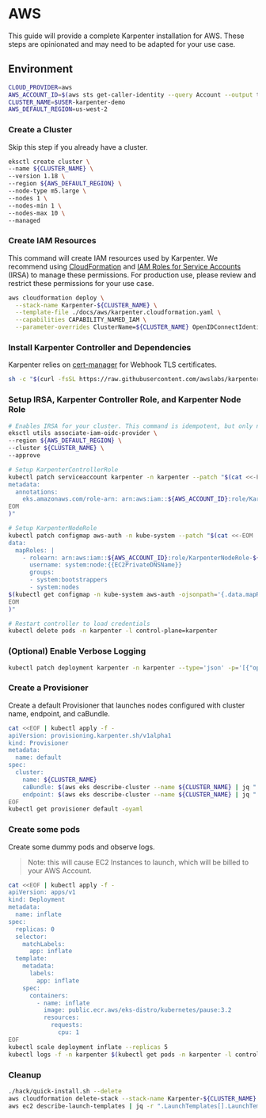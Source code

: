 
# AWS
This guide will provide a complete Karpenter installation for AWS. These steps are opinionated and may need to be adapted for your use case.
## Environment
```bash
CLOUD_PROVIDER=aws
AWS_ACCOUNT_ID=$(aws sts get-caller-identity --query Account --output text)
CLUSTER_NAME=$USER-karpenter-demo
AWS_DEFAULT_REGION=us-west-2
```

### Create a Cluster
Skip this step if you already have a cluster.
```bash
eksctl create cluster \
--name ${CLUSTER_NAME} \
--version 1.18 \
--region ${AWS_DEFAULT_REGION} \
--node-type m5.large \
--nodes 1 \
--nodes-min 1 \
--nodes-max 10 \
--managed
```

### Create IAM Resources
This command will create IAM resources used by Karpenter. We recommend using [CloudFormation](https://aws.amazon.com/cloudformation/) and [IAM Roles for Service Accounts](https://docs.aws.amazon.com/eks/latest/userguide/iam-roles-for-service-accounts.html) (IRSA) to manage these permissions. For production use, please review and restrict these permissions for your use case.
```bash
aws cloudformation deploy \
  --stack-name Karpenter-${CLUSTER_NAME} \
  --template-file ./docs/aws/karpenter.cloudformation.yaml \
  --capabilities CAPABILITY_NAMED_IAM \
  --parameter-overrides ClusterName=${CLUSTER_NAME} OpenIDConnectIdentityProvider=$(aws eks describe-cluster --name ${CLUSTER_NAME} | jq -r ".cluster.identity.oidc.issuer" | cut -c9-)
```

### Install Karpenter Controller and Dependencies
Karpenter relies on [cert-manager](https://github.com/jetstack/cert-manager) for Webhook TLS certificates.

```bash
sh -c "$(curl -fsSL https://raw.githubusercontent.com/awslabs/karpenter/v0.2.2/hack/quick-install.sh)"
```

### Setup IRSA, Karpenter Controller Role, and Karpenter Node Role
```bash
# Enables IRSA for your cluster. This command is idempotent, but only needs to be executed once per cluster.
eksctl utils associate-iam-oidc-provider \
--region ${AWS_DEFAULT_REGION} \
--cluster ${CLUSTER_NAME} \
--approve

# Setup KarpenterControllerRole
kubectl patch serviceaccount karpenter -n karpenter --patch "$(cat <<-EOM
metadata:
  annotations:
    eks.amazonaws.com/role-arn: arn:aws:iam::${AWS_ACCOUNT_ID}:role/KarpenterControllerRole-${CLUSTER_NAME}
EOM
)"

# Setup KarpenterNodeRole
kubectl patch configmap aws-auth -n kube-system --patch "$(cat <<-EOM
data:
  mapRoles: |
    - rolearn: arn:aws:iam::${AWS_ACCOUNT_ID}:role/KarpenterNodeRole-${CLUSTER_NAME}
      username: system:node:{{EC2PrivateDNSName}}
      groups:
      - system:bootstrappers
      - system:nodes
$(kubectl get configmap -n kube-system aws-auth -ojsonpath='{.data.mapRoles}' | sed 's/^/    /')
EOM
)"

# Restart controller to load credentials
kubectl delete pods -n karpenter -l control-plane=karpenter
```

### (Optional) Enable Verbose Logging
```bash
kubectl patch deployment karpenter -n karpenter --type='json' -p='[{"op": "replace", "path": "/spec/template/spec/containers/0/args", "value": ["--verbose"]}]'
```

### Create a Provisioner
Create a default Provisioner that launches nodes configured with cluster name, endpoint, and caBundle.
```bash
cat <<EOF | kubectl apply -f -
apiVersion: provisioning.karpenter.sh/v1alpha1
kind: Provisioner
metadata:
  name: default
spec:
  cluster:
    name: ${CLUSTER_NAME}
    caBundle: $(aws eks describe-cluster --name ${CLUSTER_NAME} | jq ".cluster.certificateAuthority.data")
    endpoint: $(aws eks describe-cluster --name ${CLUSTER_NAME} | jq ".cluster.endpoint")
EOF
kubectl get provisioner default -oyaml
```

### Create some pods
Create some dummy pods and observe logs.
> Note: this will cause EC2 Instances to launch, which will be billed to your AWS Account.
```bash
cat <<EOF | kubectl apply -f -
apiVersion: apps/v1
kind: Deployment
metadata:
  name: inflate
spec:
  replicas: 0
  selector:
    matchLabels:
      app: inflate
  template:
    metadata:
      labels:
        app: inflate
    spec:
      containers:
        - name: inflate
          image: public.ecr.aws/eks-distro/kubernetes/pause:3.2
          resources:
            requests:
              cpu: 1
EOF
kubectl scale deployment inflate --replicas 5
kubectl logs -f -n karpenter $(kubectl get pods -n karpenter -l control-plane=karpenter -ojson | jq -r ".items[0].metadata.name")
```

### Cleanup
```bash
./hack/quick-install.sh --delete
aws cloudformation delete-stack --stack-name Karpenter-${CLUSTER_NAME}
aws ec2 describe-launch-templates | jq -r ".LaunchTemplates[].LaunchTemplateName" | grep Karpenter | xargs -I{} aws ec2 delete-launch-template --launch-template-name {}
```
